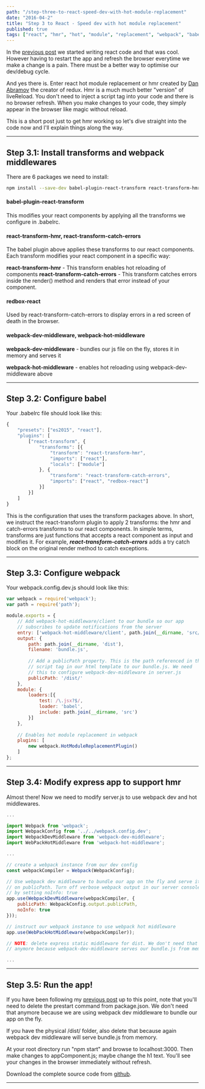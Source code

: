 ```yaml
---
path: "/step-three-to-react-speed-dev-with-hot-module-replacement"
date: "2016-04-2"
title: "Step 3 to React - Speed dev with hot module replacement"
published: true
tags: ["react", "hmr", "hot", "module", "replacement", "webpack", "babel"]
---
```


In the [previous post](/step-two-to-react-webpack-and-react/) we started writing react code
and that was cool. However having to restart the app and refresh the browser everytime we make a change is a pain. 
There must be a better way to optimise our dev/debug cycle.

And yes there is. Enter react hot module replacement or hmr created by [Dan Abramov](https://github.com/gaearon) the creator of redux. Hmr is a much much better
"version" of liveReload. You don't need to inject a script tag into your code and there is no browser refresh. When you make
changes to your code, they simply appear in the browser like magic without reload.

This is a short post just to get hmr working so let's dive straight into the code now and I'll explain things along the way.

---

## Step 3.1: Install transforms and webpack middlewares 
There are 6 packages we need to install:

```bash
npm install --save-dev babel-plugin-react-transform react-transform-hmr react-transform-catch-errors redbox-react webpack-dev-middleware webpack-hot-middleware
```


#### babel-plugin-react-transform

This modifies your react components by applying all the transforms we configure in .babelrc.

#### react-transform-hmr, react-transform-catch-errors
The babel plugin above applies these transforms to our react components. Each transform modifies your react component in a specific way:

<b>react-transform-hmr</b> - This transform enables hot reloading of components
<b>react-transform-catch-errors</b> - This transform catches errors inside the render() method and renders that error instead of your component.

#### redbox-react
Used by react-transform-catch-errors to display errors in a red screen of death in the browser.

#### webpack-dev-middleware, webpack-hot-middleware
<b>webpack-dev-middleware</b> - bundles our js file on the fly, stores it in memory and serves it

<b>webpack-hot-middleware</b> - enables hot reloading using webpack-dev-middleware above

---

## Step 3.2: Configure babel

Your .babelrc file should look like this:

```jsx
{
    "presets": ["es2015", "react"],
    "plugins": [
        ["react-transform", {
            "transforms": [{
                "transform": "react-transform-hmr",
                "imports": ["react"],
                "locals": ["module"]
            }, {
                "transform": "react-transform-catch-errors",
                "imports": ["react", "redbox-react"]
            }]
        }]
    ]
}
```

This is the configuration that uses the transform packages above. In short, we instruct the
react-transform plugin to apply 2 transforms: the hmr and catch-errors transforms to our react 
components. In simple terms, transforms are just functions that accepts a react component as input and modifies it. For 
example, <b><i>react-transform-catch-errors</i></b> adds a try catch block on the original render method to catch exceptions.

---

## Step 3.3: Configure webpack
Your webpack.config.dev.js should look like this:

```jsx
var webpack = require('webpack');
var path = require('path');

module.exports = {
    // Add webpack-hot-middleware/client to our bundle so our app 
    // subscribes to update notifications from the server
    entry: ['webpack-hot-middleware/client', path.join(__dirname, 'src/client/index')],
    output: {
        path: path.join(__dirname, 'dist'),
        filename: 'bundle.js',
        
        // Add a publicPath property. This is the path referenced in the 
        // script tag in our html template to our bundle.js. We need 
        // this to configure webpack-dev-middleware in server.js
        publicPath: '/dist/' 
    },
    module: {
        loaders:[{
            test: /\.jsx?$/,
            loader: 'babel',
            include: path.join(__dirname, 'src')
        }]
    },
    
    // Enables hot module replacement in webpack
    plugins: [
        new webpack.HotModuleReplacementPlugin()
    ]
};
```

---

## Step 3.4: Modify express app to support hmr
Almost there! Now we need to modify server.js to use webpack dev and hot middlewares.

```jsx
...

import Webpack from 'webpack';
import WebpackConfig from '../../webpack.config.dev';
import WebpackDevMiddleware from 'webpack-dev-middleware';
import WebPackHotMiddleware from 'webpack-hot-middleware';

...

// create a webpack instance from our dev config
const webpackCompiler = Webpack(WebpackConfig);

// Use webpack dev middleware to bundle our app on the fly and serve it 
// on publicPath. Turn off verbose webpack output in our server console
// by setting noInfo: true
app.use(WebpackDevMiddleware(webpackCompiler, {
    publicPath: WebpackConfig.output.publicPath,
    noInfo: true
}));

// instruct our webpack instance to use webpack hot middleware
app.use(WebPackHotMiddleware(webpackCompiler));

// NOTE: delete express static middleware for dist. We don't need that
// anymore because webpack-dev-middleware serves our bundle.js from memory

...
```

---

## Step 3.5: Run the app!
If you have been following my [previous post](/step-two-to-react-webpack-and-react/) up to this point, 
note that you'll need to delete the prestart command from package.json. We don't need that anymore because we are using webpack
dev middleware to bundle our app on the fly. 

If you have the physical /dist/ folder, also delete that because
again webpack dev middleware will serve bundle.js from memory.

At your root directory run "npm start" and browse to localhost:3000. Then make changes to appComponent.js; maybe change
the h1 text. You'll see your changes in the browser immediately without refresh.

Download the complete source code from [github](https://github.com/yusinto/reactStep3).

---------------------------------------------------------------------------------------
